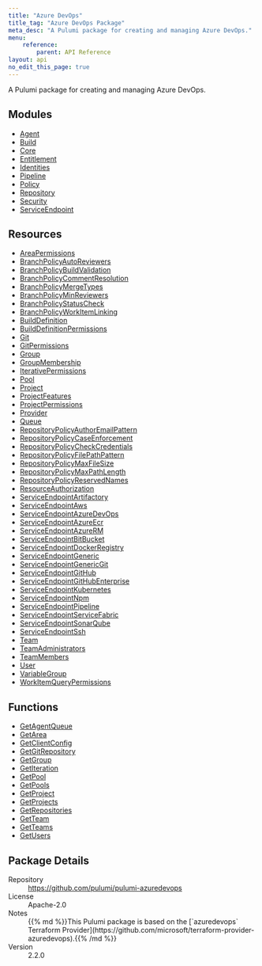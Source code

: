 ```yaml
---
title: "Azure DevOps"
title_tag: "Azure DevOps Package"
meta_desc: "A Pulumi package for creating and managing Azure DevOps."
menu:
    reference:
        parent: API Reference
layout: api
no_edit_this_page: true
---
```


<!-- WARNING: this file was generated by Pulumi Docs Generator. -->
<!-- Do not edit by hand unless you're certain you know what you are doing! -->

A Pulumi package for creating and managing Azure DevOps.

<h2 id="modules">Modules</h2>
<ul class="api">
    <li><a href="agent/" title="Agent"><span class="api-symbol api-symbol--module"></span>Agent</a></li>
    <li><a href="build/" title="Build"><span class="api-symbol api-symbol--module"></span>Build</a></li>
    <li><a href="core/" title="Core"><span class="api-symbol api-symbol--module"></span>Core</a></li>
    <li><a href="entitlement/" title="Entitlement"><span class="api-symbol api-symbol--module"></span>Entitlement</a></li>
    <li><a href="identities/" title="Identities"><span class="api-symbol api-symbol--module"></span>Identities</a></li>
    <li><a href="pipeline/" title="Pipeline"><span class="api-symbol api-symbol--module"></span>Pipeline</a></li>
    <li><a href="policy/" title="Policy"><span class="api-symbol api-symbol--module"></span>Policy</a></li>
    <li><a href="repository/" title="Repository"><span class="api-symbol api-symbol--module"></span>Repository</a></li>
    <li><a href="security/" title="Security"><span class="api-symbol api-symbol--module"></span>Security</a></li>
    <li><a href="serviceendpoint/" title="ServiceEndpoint"><span class="api-symbol api-symbol--module"></span>ServiceEndpoint</a></li>
</ul>

<h2 id="resources">Resources</h2>
<ul class="api">
    <li><a href="areapermissions" title="AreaPermissions"><span class="api-symbol api-symbol--resource"></span>AreaPermissions</a></li>
    <li><a href="branchpolicyautoreviewers" title="BranchPolicyAutoReviewers"><span class="api-symbol api-symbol--resource"></span>BranchPolicyAutoReviewers</a></li>
    <li><a href="branchpolicybuildvalidation" title="BranchPolicyBuildValidation"><span class="api-symbol api-symbol--resource"></span>BranchPolicyBuildValidation</a></li>
    <li><a href="branchpolicycommentresolution" title="BranchPolicyCommentResolution"><span class="api-symbol api-symbol--resource"></span>BranchPolicyCommentResolution</a></li>
    <li><a href="branchpolicymergetypes" title="BranchPolicyMergeTypes"><span class="api-symbol api-symbol--resource"></span>BranchPolicyMergeTypes</a></li>
    <li><a href="branchpolicyminreviewers" title="BranchPolicyMinReviewers"><span class="api-symbol api-symbol--resource"></span>BranchPolicyMinReviewers</a></li>
    <li><a href="branchpolicystatuscheck" title="BranchPolicyStatusCheck"><span class="api-symbol api-symbol--resource"></span>BranchPolicyStatusCheck</a></li>
    <li><a href="branchpolicyworkitemlinking" title="BranchPolicyWorkItemLinking"><span class="api-symbol api-symbol--resource"></span>BranchPolicyWorkItemLinking</a></li>
    <li><a href="builddefinition" title="BuildDefinition"><span class="api-symbol api-symbol--resource"></span>BuildDefinition</a></li>
    <li><a href="builddefinitionpermissions" title="BuildDefinitionPermissions"><span class="api-symbol api-symbol--resource"></span>BuildDefinitionPermissions</a></li>
    <li><a href="git" title="Git"><span class="api-symbol api-symbol--resource"></span>Git</a></li>
    <li><a href="gitpermissions" title="GitPermissions"><span class="api-symbol api-symbol--resource"></span>GitPermissions</a></li>
    <li><a href="group" title="Group"><span class="api-symbol api-symbol--resource"></span>Group</a></li>
    <li><a href="groupmembership" title="GroupMembership"><span class="api-symbol api-symbol--resource"></span>GroupMembership</a></li>
    <li><a href="iterativepermissions" title="IterativePermissions"><span class="api-symbol api-symbol--resource"></span>IterativePermissions</a></li>
    <li><a href="pool" title="Pool"><span class="api-symbol api-symbol--resource"></span>Pool</a></li>
    <li><a href="project" title="Project"><span class="api-symbol api-symbol--resource"></span>Project</a></li>
    <li><a href="projectfeatures" title="ProjectFeatures"><span class="api-symbol api-symbol--resource"></span>ProjectFeatures</a></li>
    <li><a href="projectpermissions" title="ProjectPermissions"><span class="api-symbol api-symbol--resource"></span>ProjectPermissions</a></li>
    <li><a href="provider" title="Provider"><span class="api-symbol api-symbol--resource"></span>Provider</a></li>
    <li><a href="queue" title="Queue"><span class="api-symbol api-symbol--resource"></span>Queue</a></li>
    <li><a href="repositorypolicyauthoremailpattern" title="RepositoryPolicyAuthorEmailPattern"><span class="api-symbol api-symbol--resource"></span>RepositoryPolicyAuthorEmailPattern</a></li>
    <li><a href="repositorypolicycaseenforcement" title="RepositoryPolicyCaseEnforcement"><span class="api-symbol api-symbol--resource"></span>RepositoryPolicyCaseEnforcement</a></li>
    <li><a href="repositorypolicycheckcredentials" title="RepositoryPolicyCheckCredentials"><span class="api-symbol api-symbol--resource"></span>RepositoryPolicyCheckCredentials</a></li>
    <li><a href="repositorypolicyfilepathpattern" title="RepositoryPolicyFilePathPattern"><span class="api-symbol api-symbol--resource"></span>RepositoryPolicyFilePathPattern</a></li>
    <li><a href="repositorypolicymaxfilesize" title="RepositoryPolicyMaxFileSize"><span class="api-symbol api-symbol--resource"></span>RepositoryPolicyMaxFileSize</a></li>
    <li><a href="repositorypolicymaxpathlength" title="RepositoryPolicyMaxPathLength"><span class="api-symbol api-symbol--resource"></span>RepositoryPolicyMaxPathLength</a></li>
    <li><a href="repositorypolicyreservednames" title="RepositoryPolicyReservedNames"><span class="api-symbol api-symbol--resource"></span>RepositoryPolicyReservedNames</a></li>
    <li><a href="resourceauthorization" title="ResourceAuthorization"><span class="api-symbol api-symbol--resource"></span>ResourceAuthorization</a></li>
    <li><a href="serviceendpointartifactory" title="ServiceEndpointArtifactory"><span class="api-symbol api-symbol--resource"></span>ServiceEndpointArtifactory</a></li>
    <li><a href="serviceendpointaws" title="ServiceEndpointAws"><span class="api-symbol api-symbol--resource"></span>ServiceEndpointAws</a></li>
    <li><a href="serviceendpointazuredevops" title="ServiceEndpointAzureDevOps"><span class="api-symbol api-symbol--resource"></span>ServiceEndpointAzureDevOps</a></li>
    <li><a href="serviceendpointazureecr" title="ServiceEndpointAzureEcr"><span class="api-symbol api-symbol--resource"></span>ServiceEndpointAzureEcr</a></li>
    <li><a href="serviceendpointazurerm" title="ServiceEndpointAzureRM"><span class="api-symbol api-symbol--resource"></span>ServiceEndpointAzureRM</a></li>
    <li><a href="serviceendpointbitbucket" title="ServiceEndpointBitBucket"><span class="api-symbol api-symbol--resource"></span>ServiceEndpointBitBucket</a></li>
    <li><a href="serviceendpointdockerregistry" title="ServiceEndpointDockerRegistry"><span class="api-symbol api-symbol--resource"></span>ServiceEndpointDockerRegistry</a></li>
    <li><a href="serviceendpointgeneric" title="ServiceEndpointGeneric"><span class="api-symbol api-symbol--resource"></span>ServiceEndpointGeneric</a></li>
    <li><a href="serviceendpointgenericgit" title="ServiceEndpointGenericGit"><span class="api-symbol api-symbol--resource"></span>ServiceEndpointGenericGit</a></li>
    <li><a href="serviceendpointgithub" title="ServiceEndpointGitHub"><span class="api-symbol api-symbol--resource"></span>ServiceEndpointGitHub</a></li>
    <li><a href="serviceendpointgithubenterprise" title="ServiceEndpointGitHubEnterprise"><span class="api-symbol api-symbol--resource"></span>ServiceEndpointGitHubEnterprise</a></li>
    <li><a href="serviceendpointkubernetes" title="ServiceEndpointKubernetes"><span class="api-symbol api-symbol--resource"></span>ServiceEndpointKubernetes</a></li>
    <li><a href="serviceendpointnpm" title="ServiceEndpointNpm"><span class="api-symbol api-symbol--resource"></span>ServiceEndpointNpm</a></li>
    <li><a href="serviceendpointpipeline" title="ServiceEndpointPipeline"><span class="api-symbol api-symbol--resource"></span>ServiceEndpointPipeline</a></li>
    <li><a href="serviceendpointservicefabric" title="ServiceEndpointServiceFabric"><span class="api-symbol api-symbol--resource"></span>ServiceEndpointServiceFabric</a></li>
    <li><a href="serviceendpointsonarqube" title="ServiceEndpointSonarQube"><span class="api-symbol api-symbol--resource"></span>ServiceEndpointSonarQube</a></li>
    <li><a href="serviceendpointssh" title="ServiceEndpointSsh"><span class="api-symbol api-symbol--resource"></span>ServiceEndpointSsh</a></li>
    <li><a href="team" title="Team"><span class="api-symbol api-symbol--resource"></span>Team</a></li>
    <li><a href="teamadministrators" title="TeamAdministrators"><span class="api-symbol api-symbol--resource"></span>TeamAdministrators</a></li>
    <li><a href="teammembers" title="TeamMembers"><span class="api-symbol api-symbol--resource"></span>TeamMembers</a></li>
    <li><a href="user" title="User"><span class="api-symbol api-symbol--resource"></span>User</a></li>
    <li><a href="variablegroup" title="VariableGroup"><span class="api-symbol api-symbol--resource"></span>VariableGroup</a></li>
    <li><a href="workitemquerypermissions" title="WorkItemQueryPermissions"><span class="api-symbol api-symbol--resource"></span>WorkItemQueryPermissions</a></li>
</ul>

<h2 id="functions">Functions</h2>
<ul class="api">
    <li><a href="getagentqueue" title="GetAgentQueue"><span class="api-symbol api-symbol--function"></span>GetAgentQueue</a></li>
    <li><a href="getarea" title="GetArea"><span class="api-symbol api-symbol--function"></span>GetArea</a></li>
    <li><a href="getclientconfig" title="GetClientConfig"><span class="api-symbol api-symbol--function"></span>GetClientConfig</a></li>
    <li><a href="getgitrepository" title="GetGitRepository"><span class="api-symbol api-symbol--function"></span>GetGitRepository</a></li>
    <li><a href="getgroup" title="GetGroup"><span class="api-symbol api-symbol--function"></span>GetGroup</a></li>
    <li><a href="getiteration" title="GetIteration"><span class="api-symbol api-symbol--function"></span>GetIteration</a></li>
    <li><a href="getpool" title="GetPool"><span class="api-symbol api-symbol--function"></span>GetPool</a></li>
    <li><a href="getpools" title="GetPools"><span class="api-symbol api-symbol--function"></span>GetPools</a></li>
    <li><a href="getproject" title="GetProject"><span class="api-symbol api-symbol--function"></span>GetProject</a></li>
    <li><a href="getprojects" title="GetProjects"><span class="api-symbol api-symbol--function"></span>GetProjects</a></li>
    <li><a href="getrepositories" title="GetRepositories"><span class="api-symbol api-symbol--function"></span>GetRepositories</a></li>
    <li><a href="getteam" title="GetTeam"><span class="api-symbol api-symbol--function"></span>GetTeam</a></li>
    <li><a href="getteams" title="GetTeams"><span class="api-symbol api-symbol--function"></span>GetTeams</a></li>
    <li><a href="getusers" title="GetUsers"><span class="api-symbol api-symbol--function"></span>GetUsers</a></li>
</ul>

<h2 id="package-details">Package Details</h2>
<dl class="package-details">
	<dt>Repository</dt>
	<dd><a href="https://github.com/pulumi/pulumi-azuredevops">https://github.com/pulumi/pulumi-azuredevops</a></dd>
	<dt>License</dt>
	<dd>Apache-2.0</dd>
	<dt>Notes</dt>
	<dd>{{% md %}}This Pulumi package is based on the [`azuredevops` Terraform Provider](https://github.com/microsoft/terraform-provider-azuredevops).{{% /md %}}</dd>
	<dt>Version</dt>
	<dd>2.2.0</dd>
</dl>

